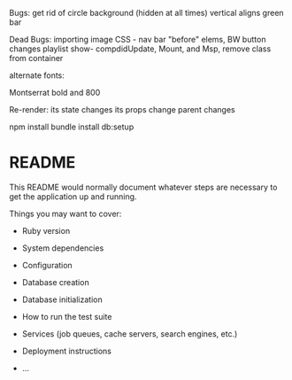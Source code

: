 Bugs:
  get rid of circle background (hidden at all times)
  vertical aligns
  green bar


Dead Bugs:
  importing image
  CSS - nav bar "before" elems, BW button changes
  playlist show- compdidUpdate, Mount, and Msp, remove class from container

  
  alternate fonts:

  Montserrat bold and 800

Re-render:
  its state changes
  its props change
  parent changes

npm install
bundle install
db:setup







# README

This README would normally document whatever steps are necessary to get the
application up and running.

Things you may want to cover:

* Ruby version

* System dependencies

* Configuration

* Database creation

* Database initialization

* How to run the test suite

* Services (job queues, cache servers, search engines, etc.)

* Deployment instructions

* ...